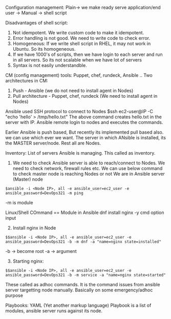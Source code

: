 Configuration management:
Plain-> we make ready serve application/end user -> Manual -> shell script

Disadvantages of shell script:
1. Not idempotent. We write custom code to make it idempotent.
2. Error handling is not good. We need to write code to check error.
3. Homogeneous: If we write shell script in RHEL, it may not work in Ubuntu. So its homogeneous.
4. If we have 1000's of scripts, then we have login to each server and run in all servers. So its not scalable when we have lot of servers
5. Syntax is not easily understandble.

CM (config management) tools: Puppet, chef, rundeck, Ansible ..
Two architectures in CM:
1. Push - Ansible (we do not need to install agent in Nodes)
2. Pull architecture - Puppet, chef, rundeck (We need to install agent in Nodes)

Ansible used SSH protocol to connect to Nodes
$ssh ec2-user@IP -C "echo 'hello' > /tmp/hello.txt"
The above command creates hello.txt in the server with IP. Ansible remote login to nodes and executes the commands.

Earlier Ansible is push based, But recently its implemented pull based also. we can use which ever we want.
The server in which ANsible is installed, its the MASTER server/node. Rest all are Nodes.

Inventory:
List of servers Ansible is managing. This called as inventory.

1. We need to check Ansible server is able to reach/connect to Nodes. We need to check network, firewall rules etc.
We can use below command to check master node is reaching Nodes or not
We are in Ansible server (Master) node
```
$ansible -i <Node IP>, all -e ansible_user=ec2_user -e ansible_password=DevOps321 -m ping
```
-m is module

Linux/Shell COmmand == Module in Ansible
dnf install nginx -y
cmd  option input

2. Install nginx in Node
```
$$ansible -i <Node IP>, all -e ansible_user=ec2_user -e ansible_password=DevOps321 -b -m dnf -a "name=nginx state=installed"
```
-b -> become root
-a -> argument

3. Starting nginx:
```
$$ansible -i <Node IP>, all -e ansible_user=ec2_user -e ansible_password=DevOps321 -b -m service -a "name=nginx state=started"
```
These called as adhoc commands. It is the command issues from ansible server targetting node manually. Basically on some emergency/adhoc purpose

Playbooks: YAML (Yet another markup language)
Playbook is a list of modules, ansible server runs against its node.



